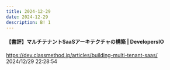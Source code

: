 ```yaml
---
title: 2024-12-29
date: 2024-12-29
description: B! 1
---
```


#### 【書評】マルチテナントSaaSアーキテクチャの構築 | DevelopersIO
https://dev.classmethod.jp/articles/building-multi-tenant-saas/<br>
2024/12/29 22:28:54<br>


